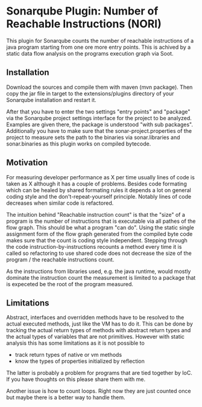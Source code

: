 # Sonarqube Plugin: Number of Reachable Instructions (NORI)

This plugin for Sonarqube counts the number of reachable instructions of a
java program starting from one ore more entry points. This is achived by a
static data flow analysis on the programs execution graph via Soot.

## Installation

Download the sources and compile them with maven (mvn package). Then copy the
jar file in target to the extensions/plugins directory of your Sonarqube
installation and restart it.

After that you have to enter the two settings "entry points" and "package" via
the Sonarqube project settings interface for the project to be analyzed.
Examples are given there, the package is understood "with sub packages".
Additionally you have to make sure that the sonar-project.properties of the
project to measure sets the path to the binaries via sonar.libraries and
sonar.binaries as this plugin works on compiled bytecode.

## Motivation

For measuring developer performance as X per time usually lines of code is
taken as X although it has a couple of problems. Besides code formating which
can be healed by shared formating rules it depends a lot on general coding
style and the don't-repeat-yourself principle. Notably lines of code
decreases when similar code is refactored.

The intuition behind "Reachable instruction count" is that the "size" of a
program is the number of instructions that is executable via all pathes of
the flow graph. This should be what a program "can do". Using the static
single assignment form of the flow graph generated from the compiled byte
code makes sure that the count is coding style independent. Stepping
through the code instruction-by-instructions recounts a method every time
it is called so refactoring to use shared code does not decrease the
size of the program / the reachable instructions count.

As the instructions from libraries used, e.g. the java runtime, would mostly
dominate the instruction count the measurement is limited to a package
that is expeceted be the root of the program measured.

## Limitations

Abstract, interfaces and overridden methods have to be resolved to the actual
executed methods, just like the VM has to do it. This can be done by tracking
the actual return types of methods with abstract return types and the actual
types of variables that are not primitives. However with static analysis this
has some limitations as it is not possible to

* track return types of native or vm methods
* know the types of properties initialized by reflection

The latter is probably a problem for programs that are tied together by IoC.
If you have thoughts on this please share them with me.

Another issue is how to count loops. Right now they are just counted once
but maybe there is a better way to handle them. 

